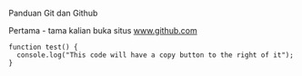 Panduan Git dan Github

Pertama - tama kalian buka situs www.github.com

```
function test() {
  console.log("This code will have a copy button to the right of it");
}
```
